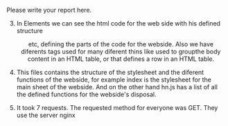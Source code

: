 Please write your report here.

3. In Elements we can see the html code for the web side with his defined structure <head> <center> <body> etc, defining the parts of the code for the webside. Also we have diferents tags used for many diferent thins like <tbody> used to groupthe body content in an HTML table, or <tr> that defines a row in an HTML table.
   
4. This files contains the structure of the stylesheet and the diferent functions of the webside, for example index is the stylesheet for the main sheet of the webside. And on the other hand hn.js has a list of all the defined functions for the webside's disposal.
   
   
5. It took 7 requests. The requested method for everyone was GET. They use the server nginx
